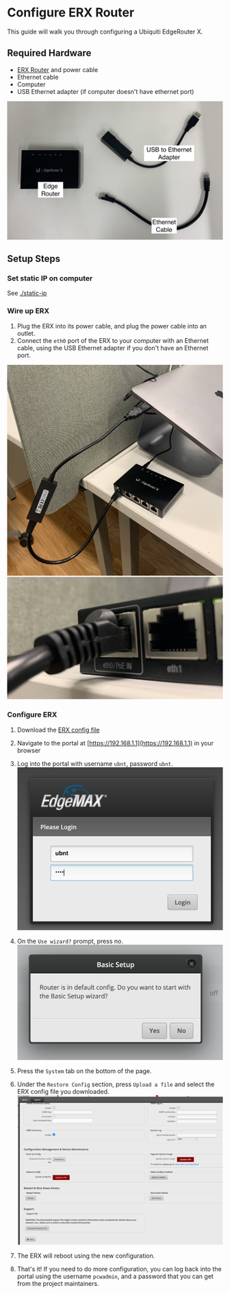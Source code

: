 # Configure ERX Router

This guide will walk you through configuring a Ubiquiti EdgeRouter X.

## Required Hardware
- [ERX Router](https://store.ui.com/collections/operator-edgemax-routers/products/edgerouter-x) and power cable
- Ethernet cable
- Computer
- USB Ethernet adapter (if computer doesn't have ethernet port)

![Hardware](./erx-images/hardware.jpg)

## Setup Steps

### Set static IP on computer

See [./static-ip](./static-ip.md)

### Wire up ERX

1. Plug the ERX into its power cable, and plug the power cable into an outlet.
2. Connect the `eth0` port of the ERX to your computer with an Ethernet cable, using the USB Ethernet adapter if you don't have an Ethernet port.

![Ports](./erx-images/wiring.jpeg)
![Ports](./erx-images/eth0.jpeg)

### Configure ERX

1. Download the [ERX config file](./erx-assets/config.tar.gz)
2. Navigate to the portal at [https://192.168.1.1](https://192.168.1.1) in your browser
3. Log into the portal with username `ubnt`, password `ubnt`.
![Login](./erx-images/login.jpeg)

4. On the `Use wizard?` prompt, press no.
![Login](./erx-images/wizard.jpeg)

5. Press the `System` tab on the bottom of the page.
6. Under the `Restore Config` section, press `Upload a file` and select the ERX config file you downloaded.
![Login](./erx-images/system.jpeg)

7. The ERX will reboot using the new configuration.
8. That's it! If you need to do more configuration, you can log back into the portal using the username `pcwadmin`, and a password that you can get from the project maintainers.